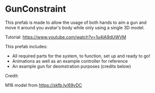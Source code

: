 # GunConstraint
This prefab is made to allow the usage of both hands to aim a gun and move it around you avatar's body while only using a single 3D model.

Tutorial: https://www.youtube.com/watch?v=1u4iA9dUWVM

This prefab includes:
- All required parts for the system, to function, set up and ready to go!
- Animations as well as an example controller for reference
- An example gun for deomstration purposes (credits below)

Credit:

M16 model from https://skfb.ly/69vDC
